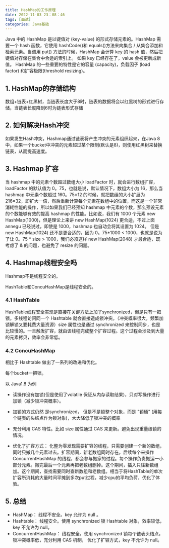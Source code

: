```yaml
---
title: HashMap的工作原理
date: 2022-11-03 23：08：46
tags: [面试]
categories: Java基础
---
```


Java 中的 HashMap 是以键值对 (key-value) 的形式存储元素的。HashMap 需要一个 hash 函数，它使用 hashCode()和 equals()方法来向集合 / 从集合添加和检索元素。当调用 put() 方法的时候，HashMap 会计算 key 的 hash 值，然后把键值对存储在集合中合适的索引上。 如果 key 已经存在了，value 会被更新成新值。 HashMap 的一些重要的特性是它的容量 (capacity)，负载因子 (load factor) 和扩容极限(threshold resizing)。

<!--more-->

## 1. HashMap的存储结构

数组+链表+红黑树，当链表长度大于8时，链表的数据将会以红黑树的形式进行存储，当链表长度降到6时为链表形式存储

## 2. 如何解决Hash冲突

如果发生Hash冲突，Hashmap通过链表将产生冲突的元素组织起来，在Java 8中，如果一个bucket中冲突的元素超过某个限制(默认是8)，则使用红黑树来替换链表，从而提高速度。

## 3. Hashmap 扩容

当 hashmap 中的元素个数超过数组大小 loadFactor 时，就会进行数组扩容， loadFactor 的默认值为 0。75，也就是说，默认情况下，数组大小为 16，那么当 hashmap 中元素个数超过 160。75=12 的时候，就把数组的大小扩展为 216=32，即扩大一倍，然后重新计算每个元素在数组中的位置，而这是一个非常消耗性能的操作，所以如果我们已经预知 hashmap 中元素的个数，那么预设元素的个数能够有效的提高 hashmap 的性能。比如说，我们有 1000 个元素 new HashMap(1000)，但是理论上来讲 new HashMap(1024) 更合适，不过上面 annegu 已经说过，即使是 1000，hashmap 也自动会将其设置为 1024。 但是 new HashMap(1024) 还不是更合适的，因为 0。75*1000 < 1000，也就是说为了让 0。75 * size > 1000，我们必须这样 new HashMap(2048) 才最合适，既考虑了 & 的问题，也避免了 resize 的问题。

## 4. Hashmap线程安全吗

Hashmap不是线程安全的。

HashTable和ConcuHashMap是线程安全的。

### 4.1 HashTable

 HashTable线程安全实现是直接在关键方法上加了synchronized，但是只有一把锁。多线程访问同一个 Hashtable 就会直接造成锁冲突。（冲突概率很大，频繁加锁解锁又要耗费大量资源）size 属性也是通过 synchronized 来控制同步，也是比较慢的。一旦触发扩容，就由该线程完成整个扩容过程。这个过程会涉及到大量的元素拷贝，效率会非常低。

###  4.2 ConcuHashMap

相比于 Hashtable 做出了一系列的改进和优化。

每个bucket一把锁。

以 Java1.8 为例

- 读操作没有加锁(但是使用了volatile 保证从内存读取结果)，只对写操作进行加锁（减少锁冲突概率）。

- 加锁的方式仍然 是synchronized， 但是不是锁整个对象，而是 "锁桶" (用每个链表的头结点作为锁对象)，大大降低了锁冲突的概率

- 充分利用 CAS 特性。比如 size 属性通过 CAS 来更新。避免出现重量级锁的情况。

- 优化了扩容方式： 化整为零发现需要扩容的线程，只需要创建一个新的数组，同时只搬几个元素过去。扩容期间，新老数组同时存在。后续每个来操作 ConcurrentHashMap 的线程，都会参与搬家的过程。每个操作负责搬运一小 部分元素。搬完最后一个元素再把老数组删掉。这个期间，插入只往新数组加。这个期间，查找需要同时查新数组和老数组。相当于将HashTable的单次扩容所消耗的大量时间平摊到多次put过程，减少cpu的平均负荷，优化了体验。

## 5. 总结

- HashMap： 线程不安全。key 允许为 null 。
- Hashtable： 线程安全。使用 synchronized 锁 Hashtable 对象，效率较低，key 不允许为 null。
- ConcurrentHashMap： 线程安全。使用 synchronized 锁每个链表头结点， 锁冲突概率低，充分利用 CAS 机制， 优化了扩容方式，key 不允许为 null。

